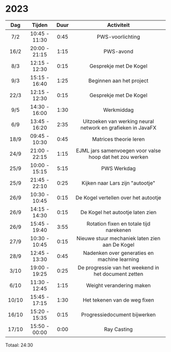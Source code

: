 # 2023

|  Dag  |    Tijden     | Duur |                         Activiteit                          |
|:-----:|:-------------:|:----:|:-----------------------------------------------------------:|
|  7/2  | 10:45 - 11:30 | 0:45 |                      PWS-voorlichting                       |
| 16/2  | 20:00 - 21:15 | 1:15 |                          PWS-avond                          |
|  8/3  | 12:15 - 12:30 | 0:15 |                   Gesprekje met De Kogel                    |
|  9/3  | 15:15 - 16:40 | 1:25 |                  Beginnen aan het project                   |
| 22/3  | 12:15 - 12:30 | 0:15 |                   Gesprekje met De Kogel                    |
|  9/5  | 14:30 - 16:00 | 1:30 |                         Werkmiddag                          |
|  6/9  | 13:45 - 16:20 | 2:35 | Uitzoeken van werking neural network en grafieken in JavaFX |
| 18/9  | 09:45 - 10:30 | 0:45 |                   Matrices theorie leren                    |
| 24/9  | 21:00 - 22:15 | 1:15 |  EJML jars samenvoegen voor valse hoop dat het zou werken   |
| 25/9  | 10:00 - 15:15 | 5:15 |                         PWS Werkdag                         |
| 25/9  | 21:45 - 22:10 | 0:25 |              Kijken naar Lars zijn "autootje"               |
| 26/9  | 10:30 - 10:45 | 0:15 |            De Kogel vertellen over het autootje             |
| 26/9  | 14:15 - 14:30 | 0:15 |              De Kogel het autootje laten zien               |
| 26/9  | 15:45 - 19:40 | 3:55 |           Rotation fixen en totale tijd narekenen           |
| 27/9  | 10:30 - 10:45 | 0:15 |       Nieuwe stuur mechaniek laten zien aan De Kogel        |
| 28/9  | 12:45 - 13:30 | 0:45 |        Nadenken over generaties en machine learning         |
| 3/10  | 19:00 - 19:25 | 0:25 |    De progressie van het weekend in het document zetten     |
| 6/10  | 11:30 - 12:45 | 1:15 |                  Weight verandering maken                   |
| 10/10 | 15:45 - 17:15 | 1:30 |                Het tekenen van de weg fixen                 |
| 16/10 | 15:20 - 15:35 | 0:15 |                Progressiedocument bijwerken                 |
| 17/10 | 15:50 - 00:00 | 0:00 |                         Ray Casting                         |

Totaal: 24:30